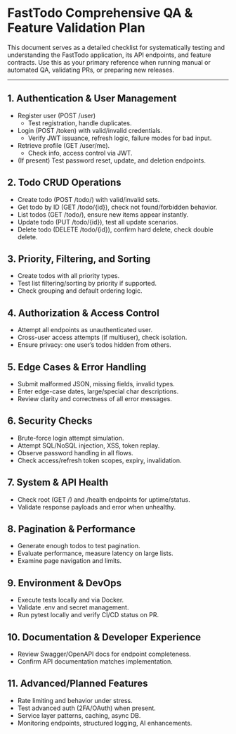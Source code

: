 # FastTodo Comprehensive QA & Feature Validation Plan

This document serves as a detailed checklist for systematically testing and understanding the FastTodo application, its API endpoints, and feature contracts. Use this as your primary reference when running manual or automated QA, validating PRs, or preparing new releases.

***

## 1. Authentication & User Management

- Register user (POST /user)
  - Test registration, handle duplicates.
- Login (POST /token) with valid/invalid credentials.
  - Verify JWT issuance, refresh logic, failure modes for bad input.
- Retrieve profile (GET /user/me).
  - Check info, access control via JWT.
- (If present) Test password reset, update, and deletion endpoints.

## 2. Todo CRUD Operations

- Create todo (POST /todo/) with valid/invalid sets.
- Get todo by ID (GET /todo/{id}), check not found/forbidden behavior.
- List todos (GET /todo/), ensure new items appear instantly.
- Update todo (PUT /todo/{id}), test all update scenarios.
- Delete todo (DELETE /todo/{id}), confirm hard delete, check double delete.

## 3. Priority, Filtering, and Sorting

- Create todos with all priority types.
- Test list filtering/sorting by priority if supported.
- Check grouping and default ordering logic.

## 4. Authorization & Access Control

- Attempt all endpoints as unauthenticated user.
- Cross-user access attempts (if multiuser), check isolation.
- Ensure privacy: one user’s todos hidden from others.

## 5. Edge Cases & Error Handling

- Submit malformed JSON, missing fields, invalid types.
- Enter edge-case dates, large/special char descriptions.
- Review clarity and correctness of all error messages.

## 6. Security Checks

- Brute-force login attempt simulation.
- Attempt SQL/NoSQL injection, XSS, token replay.
- Observe password handling in all flows.
- Check access/refresh token scopes, expiry, invalidation.

## 7. System & API Health

- Check root (GET /) and /health endpoints for uptime/status.
- Validate response payloads and error when unhealthy.

## 8. Pagination & Performance

- Generate enough todos to test pagination.
- Evaluate performance, measure latency on large lists.
- Examine page navigation and limits.

## 9. Environment & DevOps

- Execute tests locally and via Docker.
- Validate .env and secret management.
- Run pytest locally and verify CI/CD status on PR.

## 10. Documentation & Developer Experience

- Review Swagger/OpenAPI docs for endpoint completeness.
- Confirm API documentation matches implementation.

## 11. Advanced/Planned Features

- Rate limiting and behavior under stress.
- Test advanced auth (2FA/OAuth) when present.
- Service layer patterns, caching, async DB.
- Monitoring endpoints, structured logging, AI enhancements.
